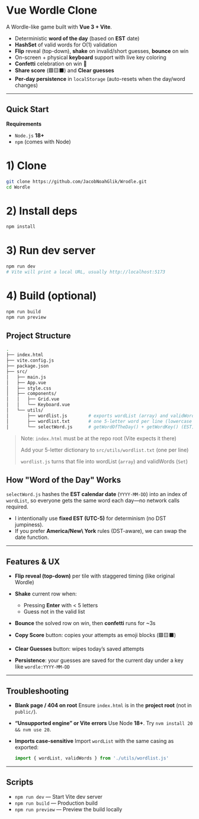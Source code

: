 # Vue Wordle Clone

A Wordle-like game built with **Vue 3 + Vite**.

- Deterministic **word of the day** (based on **EST** date)
- **HashSet** of valid words for O(1) validation
- **Flip** reveal (top-down), **shake** on invalid/short guesses, **bounce** on win
- On-screen + physical **keyboard** support with live key coloring
- **Confetti** celebration on win 🎉
- **Share score** (🟩🟨⬛) and **Clear guesses**
- **Per-day persistence** in `localStorage` (auto-resets when the day/word changes)

---

## Quick Start

**Requirements**
- `Node.js` **18+**
- `npm` (comes with Node)

# 1) Clone
```bash
git clone https://github.com/JacobNoahGlik/Wrodle.git
cd Wordle
```
# 2) Install deps
```bash
npm install
```

# 3) Run dev server
```bash
npm run dev
# Vite will print a local URL, usually http://localhost:5173
```

# 4) Build (optional)
```bash
npm run build
npm run preview
```

## Project Structure
```bash
.
├── index.html
├── vite.config.js
├── package.json
├── src/
│   ├── main.js
│   ├── App.vue
│   ├── style.css
│   ├── components/
│   │   ├── Grid.vue
│   │   └── Keyboard.vue
│   └── utils/
│       ├── wordlist.js        # exports wordList (array) and validWords (Set)
│       ├── wordlist.txt       # one 5-letter word per line (lowercase OK)
│       └── selectWord.js      # getWordOfTheDay() + getWordKey() (EST)
```

> Note: `index.html` must be at the repo root (Vite expects it there)
> 
> Add your 5-letter dictionary to `src/utils/wordlist.txt` (one per line)
> 
> `wordlist.js` turns that file into wordList (`array`) and validWords (`Set`)


## How "Word of the Day" Works

`selectWord.js` hashes the **EST calendar date** (`YYYY-MM-DD`) into an index of `wordList`, so everyone gets the same word each day—no network calls required.

* I intentionally use **fixed EST (UTC-5)** for determinism (no DST jumpiness).
* If you prefer **America/New\ York** rules (DST-aware), we can swap the date function.

---

## Features & UX

* **Flip reveal (top-down)** per tile with staggered timing (like original Wordle)
* **Shake** current row when:

  * Pressing **Enter** with < 5 letters
  * Guess not in the valid list
* **Bounce** the solved row on win, then **confetti** runs for \~3s
* **Copy Score** button: copies your attempts as emoji blocks (🟩🟨⬛)
* **Clear Guesses** button: wipes today’s saved attempts
* **Persistence**: your guesses are saved for the current day under a key like `wordle:YYYY-MM-DD`

---

## Troubleshooting

* **Blank page / 404 on root**
  Ensure `index.html` is in the **project root** (not in `public/`).

* **“Unsupported engine” or Vite errors**
  Use Node **18+**. Try `nvm install 20 && nvm use 20`.

* **Imports case-sensitive**
  Import `wordList` with the same casing as exported:

  ```js
  import { wordList, validWords } from './utils/wordlist.js'
  ```

---

## Scripts

* `npm run dev` — Start Vite dev server
* `npm run build` — Production build
* `npm run preview` — Preview the build locally
